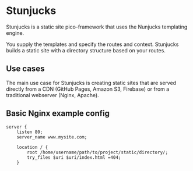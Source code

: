 # Stunjucks

Stunjucks is a static site pico-framework that uses the Nunjucks templating engine.

You supply the templates and specify the routes and context.  Stunjucks builds a static site with a directory structure based on your routes.

## Use cases

The main use case for Stunjucks is creating static sites that are served directly from a CDN (GitHub Pages, Amazon S3, Firebase) or from a traditional webserver (Nginx, Apache).

## Basic Nginx example config

```
server {
    listen 80;
    server_name www.mysite.com;

    location / {
        root /home/username/path/to/project/static/directory/;
        try_files $uri $uri/index.html =404;
    }
```
